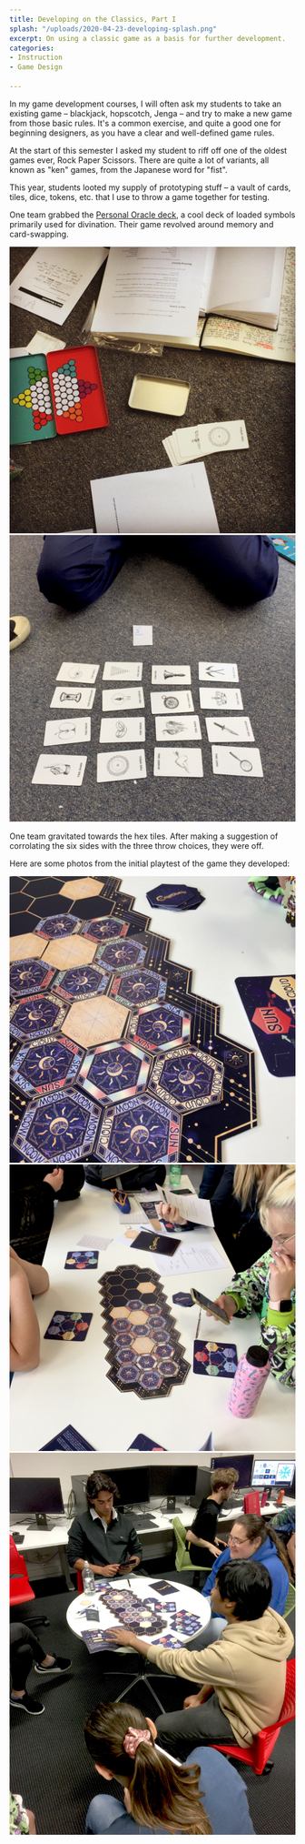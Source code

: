 ```yaml
---
title: Developing on the Classics, Part I
splash: "/uploads/2020-04-23-developing-splash.png"
excerpt: On using a classic game as a basis for further development.
categories:
- Instruction
- Game Design

---
```

In my game development courses, I will often ask my students to take an existing game – blackjack, hopscotch, Jenga – and try to make a new game from those basic rules. It's a common exercise, and quite a good one for beginning designers, as you have a clear and well-defined game rules.

At the start of this semester I asked my student to riff off one of the oldest games ever, Rock Paper Scissors. There are quite a lot of variants, all known as "ken" games, from the Japanese word for "fist".

This year, students looted my supply of prototyping stuff – a vault of cards, tiles, dice, tokens, etc. that I use to throw a game together for testing.

One team grabbed the [Personal Oracle deck](https://www.etsy.com/nz/listing/246344842/the-personal-oracle), a cool deck of loaded symbols primarily used for divination. Their game revolved around memory and card-swapping.

![](/uploads/2020-04-23-developing-05.jpg)![](/uploads/2020-04-23-developing-04.jpg)

One team gravitated towards the hex tiles. After making a suggestion of corrolating the six sides with the three throw choices, they were off.

Here are some photos from the initial playtest of the game they developed:

![](/uploads/2020-04-23-developing-01.jpg)![](/uploads/2020-04-23-developing-02.jpg)![](/uploads/2020-04-23-developing-03.jpg)